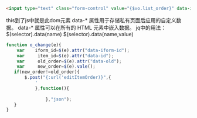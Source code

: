 ```html
<input type="text" class="form-control" value="{$vo.list_order}" data-id="{$vo.id}" data-iform-id="{$id}" data-old="{$vo.list_order}" onchange="o_change(this)">
```
this到了js中就是此dom元素
data-* 属性用于存储私有页面后应用的自定义数据。
data-* 属性可以在所有的 HTML 元素中嵌入数据。
jq中的用法：
$(selector).data(name)
$(selector).data(name,value)
```javascript
function o_change(e){
    var    iform_id=$(e).attr("data-iform-id");
    var     item_id=$(e).attr("data-id");
    var     old_order=$(e).attr("data-old");
    var     new_order=$(e).vale();
   if(new_order!=old_order){
       $.post("{:url('editItemOrder)}",{
           '
           },function(){
               
               },"json");
   }
}
```